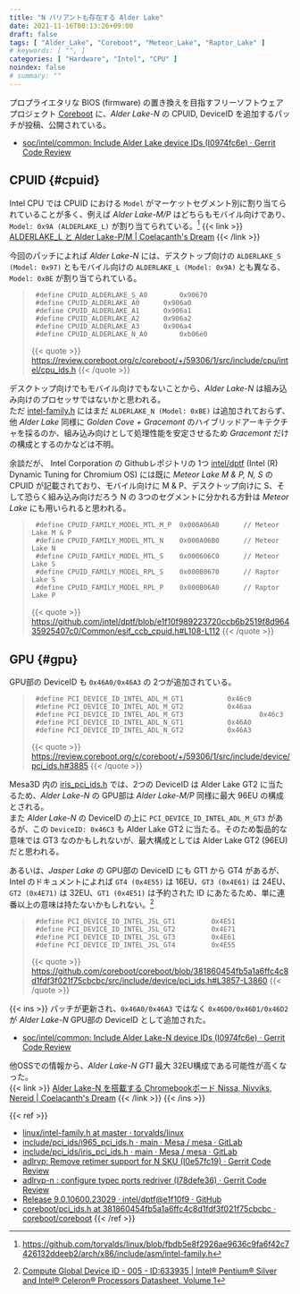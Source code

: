 ```yaml
---
title: "N バリアントも存在する Alder Lake"
date: 2021-11-16T00:13:26+09:00
draft: false
tags: [ "Alder_Lake", "Coreboot", "Meteor_Lake", "Raptor_Lake" ]
# keywords: [ "", ]
categories: [ "Hardware", "Intel", "CPU" ]
noindex: false
# summary: ""
---
```


プロプライエタリな BIOS (firmware) の置き換えを目指すフリーソフトウェアプロジェクト [Coreboot](https://github.com/coreboot/coreboot) に、*Alder Lake-N* の CPUID, DeviceID を追加するパッチが投稿、公開されている。  

 * [soc/intel/common: Include Alder Lake device IDs (I0974fc6e) · Gerrit Code Review](https://review.coreboot.org/c/coreboot/+/59306)

## CPUID {#cpuid}

Intel CPU では CPUID における `Model` がマーケットセグメント別に割り当てられていることが多く、例えば *Alder Lake-M/P* はどちらもモバイル向けであり、`Model: 0x9A (ALDERLAKE_L)` が割り当てられている。[^intel-fam]
{{< link >}} [ALDERLAKE_L と Alder Lake-P/M | Coelacanth's Dream](/posts/2021/02/09/alderlake_l/) {{< /link >}}

[^intel-fam]: <https://github.com/torvalds/linux/blob/fbdb5e8f2926ae9636c9fa6f42c7426132ddeeb2/arch/x86/include/asm/intel-family.h>

今回のパッチによれば *Alder Lake-N* には、デスクトップ向けの `ALDERLAKE_S (Model: 0x97)` ともモバイル向けの `ALDERLAKE_L (Model: 0x9A)` とも異なる、`Model: 0xBE` が割り当てられている。  

 > 		#define CPUID_ALDERLAKE_S_A0		0x90670
 > 		#define CPUID_ALDERLAKE_A0		0x906a0
 > 		#define CPUID_ALDERLAKE_A1		0x906a1
 > 		#define CPUID_ALDERLAKE_A2		0x906a2
 > 		#define CPUID_ALDERLAKE_A3		0x906a4
 > 		#define CPUID_ALDERLAKE_N_A0		0xb06e0
 >
 > {{< quote >}} <https://review.coreboot.org/c/coreboot/+/59306/1/src/include/cpu/intel/cpu_ids.h> {{< /quote >}}

デスクトップ向けでもモバイル向けでもないことから、*Alder Lake-N* は組み込み向けのプロセッサではないかと思われる。  
ただ [intel-family.h](https://github.com/torvalds/linux/blob/fbdb5e8f2926ae9636c9fa6f42c7426132ddeeb2/arch/x86/include/asm/intel-family.h) にはまだ `ALDERLAKE_N (Model: 0xBE)` は追加されておらず、他 *Alder Lake* 同様に *Golden Cove + Gracemont* のハイブリッドアーキテクチャを採るのか、組み込み向けとして処理性能を安定させるため *Gracemont* だけの構成とするのかなどは不明。  

余談だが、 Intel Corporation の Githubレポジトリの 1つ [intel/dptf](https://github.com/intel/dptf) (Intel (R) Dynamic Tuning for Chromium OS) には既に *Meteor Lake M & P, N, S* の CPUID が記載されており、モバイル向けに M & P、デスクトップ向けに S、そして恐らく組み込み向けだろう N の 3つのセグメントに分かれる方針は *Meteor Lake* にも用いられると思われる。  

 > 		#define CPUID_FAMILY_MODEL_MTL_M_P	0x000A06A0		// Meteor Lake M & P
 > 		#define CPUID_FAMILY_MODEL_MTL_N	0x000A06B0		// Meteor Lake N
 > 		#define CPUID_FAMILY_MODEL_MTL_S	0x000606C0		// Meteor Lake S
 > 		#define CPUID_FAMILY_MODEL_RPL_S	0x000B0670		// Raptor Lake S
 > 		#define CPUID_FAMILY_MODEL_RPL_P	0x000B06A0		// Raptor Lake P
 >
 > {{< quote >}} <https://github.com/intel/dptf/blob/e1f10f989223720ccb6b2519f8d96435925407c0/Common/esif_ccb_cpuid.h#L108-L112> {{< /quote >}}


## GPU {#gpu}

GPU部の DeviceID も `0x46A0/0x46A3` の 2つが追加されている。

 > 		#define PCI_DEVICE_ID_INTEL_ADL_M_GT1			0x46c0
 > 		#define PCI_DEVICE_ID_INTEL_ADL_M_GT2			0x46aa
 > 		#define PCI_DEVICE_ID_INTEL_ADL_M_GT3                   0x46c3
 > 		#define PCI_DEVICE_ID_INTEL_ADL_N_GT1			0x46A0
 > 		#define PCI_DEVICE_ID_INTEL_ADL_N_GT2			0x46A3
 >
 > {{< quote >}} <https://review.coreboot.org/c/coreboot/+/59306/1/src/include/device/pci_ids.h#3885> {{< /quote >}}

Mesa3D 内の [iris_pci_ids.h](https://gitlab.freedesktop.org/mesa/mesa/blob/main/include/pci_ids/iris_pci_ids.h) では、2つの DeviceID は Alder Lake GT2 に当たるため、*Alder Lake-N* の GPU部は *Alder Lake-M/P* 同様に最大 96EU の構成とされる。  
また *Alder Lake-N* の DeviceID の上に `PCI_DEVICE_ID_INTEL_ADL_M_GT3` があるが、この `DeviceID: 0x46C3` も Alder Lake GT2 に当たる。そのため製品的な意味では GT3 なのかもしれないが、最大構成としては Alder Lake GT2 (96EU) だと思われる。  

あるいは、*Jasper Lake* の GPU部の DeviceID にも GT1 から GT4 があるが、Intel のドキュメントによれば `GT4 (0x4E55)` は 16EU、`GT3 (0x4E61)` は 24EU、`GT2 (0x4E71)` は 32EU、`GT1 (0x4E51)` は予約された ID にあたるため、単に連番以上の意味は持たないかもしれない。[^jsl-ids]

 > 		#define PCI_DEVICE_ID_INTEL_JSL_GT1			0x4E51
 > 		#define PCI_DEVICE_ID_INTEL_JSL_GT2			0x4E71
 > 		#define PCI_DEVICE_ID_INTEL_JSL_GT3			0x4E61
 > 		#define PCI_DEVICE_ID_INTEL_JSL_GT4			0x4E55
 >
 > {{< quote >}} <https://github.com/coreboot/coreboot/blob/381860454fb5a1a6ffc4c8d1fdf3f021f75cbcbc/src/include/device/pci_ids.h#L3857-L3860> {{< /quote >}}

[^jsl-ids]: [Compute Global Device ID - 005 - ID:633935 | Intel® Pentium® Silver and Intel® Celeron® Processors Datasheet, Volume 1](https://edc.intel.com/content/www/us/en/design/ipla/software-development-platforms/servers/platforms/intel-pentium-silver-and-intel-celeron-processors-datasheet-volume-1-of-2/005/compute-global-device-id/)

{{< ins >}}
パッチが更新され、`0x46A0/0x46A3` ではなく `0x46D0/0x46D1/0x46D2` が *Alder Lake-N* GPU部の DeviceID として追加された。  

 * [soc/intel/common: Include Alder Lake-N device IDs (I0974fc6e) · Gerrit Code Review](https://review.coreboot.org/c/coreboot/+/59306/4/)

他OSSでの情報から、*Alder Lake-N GT1* 最大 32EU構成である可能性が高くなった。  
{{< link >}} [Alder Lake-N を搭載する Chromebookボード Nissa, Nivviks, Nereid | Coelacanth's Dream](/posts/2022/01/12/adl_n-chromebook-board/) {{< /link >}}
{{< /ins >}}

{{< ref >}}
 * [linux/intel-family.h at master · torvalds/linux](https://github.com/torvalds/linux/blob/master/arch/x86/include/asm/intel-family.h)
 * [include/pci_ids/i965_pci_ids.h · main · Mesa / mesa · GitLab](https://gitlab.freedesktop.org/mesa/mesa/-/blob/main/include/pci_ids/i965_pci_ids.h)
 * [include/pci_ids/iris_pci_ids.h · main · Mesa / mesa · GitLab](https://gitlab.freedesktop.org/mesa/mesa/blob/main/include/pci_ids/iris_pci_ids.h)
 * [adlrvp: Remove retimer support for N SKU (I0e57fc19) · Gerrit Code Review](https://chromium-review.googlesource.com/c/chromiumos/platform/ec/+/3143407)
 * [adlrvp-n : configure typec ports redriver (I78defe36) · Gerrit Code Review](https://chromium-review.googlesource.com/c/chromiumos/platform/ec/+/3220931)
 * [Release 9.0.10600.23029 · intel/dptf@e1f10f9 · GitHub](https://github.com/intel/dptf/commit/e1f10f989223720ccb6b2519f8d96435925407c0#diff-51d9502b993a0aa6c66e220b368af805042dc92ec7d724840c89364fa787394f)
 * [coreboot/pci_ids.h at 381860454fb5a1a6ffc4c8d1fdf3f021f75cbcbc · coreboot/coreboot](https://github.com/coreboot/coreboot/blob/381860454fb5a1a6ffc4c8d1fdf3f021f75cbcbc/src/include/device/pci_ids.h)
{{< /ref >}}
